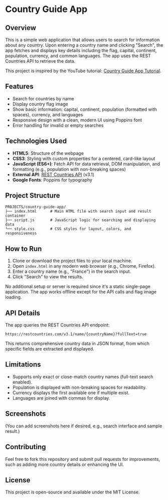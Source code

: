 # Country Guide App

## Overview

This is a simple web application that allows users to search for information about any country. Upon entering a country name and clicking "Search", the app fetches and displays key details including the flag, capital, continent, population, currency, and common languages. The app uses the REST Countries API to retrieve the data.

This project is inspired by the YouTube tutorial: [Country Guide App Tutorial](https://youtu.be/QDCmQHO8F8Q?si=DX-1S8iH3rx1NzZq).

## Features

- Search for countries by name
- Display country flag image
- Show basic information: capital, continent, population (formatted with spaces), currency, and languages
- Responsive design with a clean, modern UI using Poppins font
- Error handling for invalid or empty searches

## Technologies Used

- **HTML5**: Structure of the webpage
- **CSS3**: Styling with custom properties for a centered, card-like layout
- **JavaScript (ES6+)**: Fetch API for data retrieval, DOM manipulation, and formatting (e.g., population with non-breaking spaces)
- **External API**: [REST Countries API](https://restcountries.com/) (v3.1)
- **Google Fonts**: Poppins for typography

## Project Structure

```
PROJECTS/country-guide-app/
├── index.html      # Main HTML file with search input and result container
├── script.js       # JavaScript logic for searching and displaying data
└── style.css       # CSS styles for layout, colors, and responsiveness
```

## How to Run

1. Clone or download the project files to your local machine.
2. Open `index.html` in any modern web browser (e.g., Chrome, Firefox).
3. Enter a country name (e.g., "France") in the search input.
4. Click "Search" to view the results.

No additional setup or server is required since it's a static single-page application. The app works offline except for the API calls and flag image loading.

## API Details

The app queries the REST Countries API endpoint:
```
https://restcountries.com/v3.1/name/{countryName}?fullText=true
```

This returns comprehensive country data in JSON format, from which specific fields are extracted and displayed.

## Limitations

- Supports only exact or close-match country names (full-text search enabled).
- Population is displayed with non-breaking spaces for readability.
- Currency displays the first available one if multiple exist.
- Languages are joined with commas for display.

## Screenshots

(You can add screenshots here if desired, e.g., search interface and sample result.)

## Contributing

Feel free to fork this repository and submit pull requests for improvements, such as adding more country details or enhancing the UI.

## License

This project is open-source and available under the MIT License.
